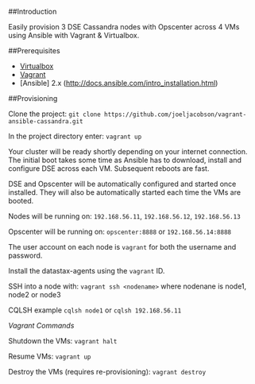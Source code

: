 ##Introduction

Easily provision 3 DSE Cassandra nodes with Opscenter across 4 VMs using Ansible with Vagrant & Virtualbox.

##Prerequisites

* [Virtualbox](https://www.virtualbox.org/)
* [Vagrant](https://www.vagrantup.com/downloads)
* [Ansible] 2.x (http://docs.ansible.com/intro_installation.html)

##Provisioning

Clone the project: ```git clone https://github.com/joeljacobson/vagrant-ansible-cassandra.git```

In the project directory enter: ```vagrant up```

Your cluster will be ready shortly depending on your internet connection. The initial boot takes some time as Ansible has to download, install and configure DSE across each VM. Subsequent reboots are fast.

DSE and Opscenter will be automatically configured and started once installed. They will also be automatically started each time the VMs are booted.

Nodes will be running on: ```192.168.56.11```, ```192.168.56.12```, ```192.168.56.13```

Opscenter will be running on: ```opscenter:8888``` or ```192.168.56.14:8888```

The user account on each node is ```vagrant``` for both the username and password.

Install the datastax-agents using the ```vagrant``` ID.

SSH into a node with: ```vagrant ssh <nodename>``` where nodenane is node1, node2 or node3


CQLSH example ```cqlsh node1``` or ```cqlsh 192.168.56.11```

*Vagrant Commands*

Shutdown the VMs: ```vagrant halt```

Resume VMs: ```vagrant up```

Destroy the VMs (requires re-provisioning): ```vagrant destroy```
